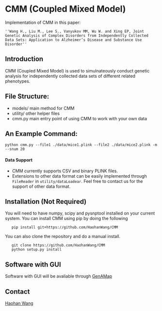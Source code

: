 # CMM (Coupled Mixed Model)

Implementation of CMM in this paper:

    ''Wang H., Liu M., Lee S., Vanyukov MM, Wu W. and Xing EP, Joint Genetic Analysis of Complex Disorders from Independently Collected Data Sets: Application to Alzheimer’s Disease and Substance Use Disorder''

## Introduction

CMM (Coupled Mixed Model) is used to simulnateously conduct genetic analysis for independently collected data sets of different related phenotypes.

## File Structure:

* models/ main method for CMM
* utility/ other helper files
* cmm.py main entry point of using CMM to work with your own data

## An Example Command:

```
python cmm.py --file1 ./data/mice1.plink --file2 ./data/mice2.plink -m --snum 20
```

#### Data Support
* CMM currently supports CSV and binary PLINK files.
* Extensions to other data format can be easily implemented through `FileReader` in `utility/dataLoadear`. Feel free to contact us for the support of other data format.

## Installation (Not Required)
You will need to have numpy, scipy and pysnptool installed on your current system.
You can install CMM using pip by doing the following

```
   pip install git+https://github.com/HaohanWang/CMM
```

You can also clone the repository and do a manual install.
```
   git clone https://github.com/HaohanWang/CMM
   python setup.py install
```
## Software with GUI
Software with GUI will be avaliable through [GenAMap](http://genamap.org/)


## Contact
[Haohan Wang](http://www.cs.cmu.edu/~haohanw/)
